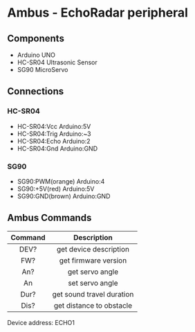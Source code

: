 # Ambus - EchoRadar peripheral

## Components
- Arduino UNO
- HC-SR04 Ultrasonic Sensor
- SG90 MicroServo

## Connections
### HC-SR04
- HC-SR04:Vcc       Arduino:5V
- HC-SR04:Trig      Arduino:~3
- HC-SR04:Echo      Arduino:2
- HC-SR04:Gnd       Arduino:GND
### SG90
- SG90:PWM(orange)  Arduino:4
- SG90:+5V(red)     Arduino:5V
- SG90:GND(brown)   Arduino:GND

## Ambus Commands
|Command|Description                |
|:-----:|:-------------------------:|
| DEV?  | get device description    |
| FW?   | get firmware version      |
| An?   | get servo angle           |
| An    | set servo angle           |
| Dur?  | get sound travel duration |
| Dis?  | get distance to obstacle  |

Device address: ECHO1
